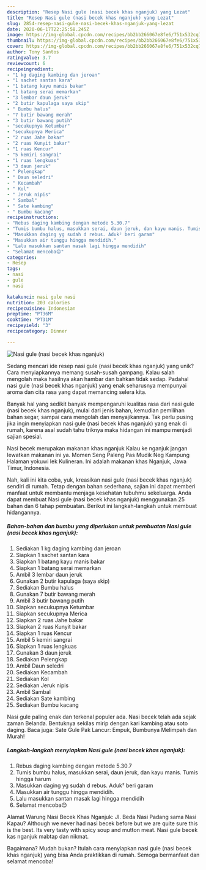 ```yaml
---
description: "Resep Nasi gule (nasi becek khas nganjuk) yang Lezat"
title: "Resep Nasi gule (nasi becek khas nganjuk) yang Lezat"
slug: 2854-resep-nasi-gule-nasi-becek-khas-nganjuk-yang-lezat
date: 2020-06-17T22:25:58.245Z
image: https://img-global.cpcdn.com/recipes/bb2bb266067e8fe6/751x532cq70/nasi-gule-nasi-becek-khas-nganjuk-foto-resep-utama.jpg
thumbnail: https://img-global.cpcdn.com/recipes/bb2bb266067e8fe6/751x532cq70/nasi-gule-nasi-becek-khas-nganjuk-foto-resep-utama.jpg
cover: https://img-global.cpcdn.com/recipes/bb2bb266067e8fe6/751x532cq70/nasi-gule-nasi-becek-khas-nganjuk-foto-resep-utama.jpg
author: Tony Santos
ratingvalue: 3.7
reviewcount: 6
recipeingredient:
- "1 kg daging kambing dan jeroan"
- "1 sachet santan kara"
- "1 batang kayu manis bakar"
- "1 batang serai memarkan"
- "3 lembar daun jeruk"
- "2 butir kapulaga saya skip"
- " Bumbu halus"
- "7 butir bawang merah"
- "3 butir bawang putih"
- "secukupnya Ketumbar"
- "secukupnya Merica"
- "2 ruas Jahe bakar"
- "2 ruas Kunyit bakar"
- "1 ruas Kencur"
- "5 kemiri sangrai"
- "1 ruas lengkuas"
- "3 daun jeruk"
- " Pelengkap"
- " Daun seledri"
- " Kecambah"
- " Kol"
- " Jeruk nipis"
- " Sambal"
- " Sate kambing"
- " Bumbu kacang"
recipeinstructions:
- "Rebus daging kambing dengan metode 5.30.7"
- "Tumis bumbu halus, masukkan serai, daun jeruk, dan kayu manis. Tumis hingga harum"
- "Masukkan daging yg sudah d rebus. Aduk² beri garam"
- "Masukkan air tunggu hingga mendidih."
- "Lalu masukkan santan masak lagi hingga mendidih"
- "Selamat mencoba😊"
categories:
- Resep
tags:
- nasi
- gule
- nasi

katakunci: nasi gule nasi 
nutrition: 203 calories
recipecuisine: Indonesian
preptime: "PT36M"
cooktime: "PT31M"
recipeyield: "3"
recipecategory: Dinner

---
```



![Nasi gule (nasi becek khas nganjuk)](https://img-global.cpcdn.com/recipes/bb2bb266067e8fe6/751x532cq70/nasi-gule-nasi-becek-khas-nganjuk-foto-resep-utama.jpg)

Sedang mencari ide resep nasi gule (nasi becek khas nganjuk) yang unik? Cara menyiapkannya memang susah-susah gampang. Kalau salah mengolah maka hasilnya akan hambar dan bahkan tidak sedap. Padahal nasi gule (nasi becek khas nganjuk) yang enak seharusnya mempunyai aroma dan cita rasa yang dapat memancing selera kita.

Banyak hal yang sedikit banyak mempengaruhi kualitas rasa dari nasi gule (nasi becek khas nganjuk), mulai dari jenis bahan, kemudian pemilihan bahan segar, sampai cara mengolah dan menyajikannya. Tak perlu pusing jika ingin menyiapkan nasi gule (nasi becek khas nganjuk) yang enak di rumah, karena asal sudah tahu triknya maka hidangan ini mampu menjadi sajian spesial.

Nasi becek merupakan makanan khas nganjuk Kalau ke nganjuk jangan lewatkan makanan ini ya. Momen Seng Paleng Pas Mudik Neg Kampung Halaman yokuwi lek Kulineran. Ini adalah makanan khas Nganjuk, Jawa Timur, Indonesia.


Nah, kali ini kita coba, yuk, kreasikan nasi gule (nasi becek khas nganjuk) sendiri di rumah. Tetap dengan bahan sederhana, sajian ini dapat memberi manfaat untuk membantu menjaga kesehatan tubuhmu sekeluarga. Anda dapat membuat Nasi gule (nasi becek khas nganjuk) menggunakan 25 bahan dan 6 tahap pembuatan. Berikut ini langkah-langkah untuk membuat hidangannya.

<!--inarticleads1-->

##### Bahan-bahan dan bumbu yang diperlukan untuk pembuatan Nasi gule (nasi becek khas nganjuk):

1. Sediakan 1 kg daging kambing dan jeroan
1. Siapkan 1 sachet santan kara
1. Siapkan 1 batang kayu manis bakar
1. Siapkan 1 batang serai memarkan
1. Ambil 3 lembar daun jeruk
1. Gunakan 2 butir kapulaga (saya skip)
1. Sediakan  Bumbu halus
1. Gunakan 7 butir bawang merah
1. Ambil 3 butir bawang putih
1. Siapkan secukupnya Ketumbar
1. Siapkan secukupnya Merica
1. Siapkan 2 ruas Jahe bakar
1. Siapkan 2 ruas Kunyit bakar
1. Siapkan 1 ruas Kencur
1. Ambil 5 kemiri sangrai
1. Siapkan 1 ruas lengkuas
1. Gunakan 3 daun jeruk
1. Sediakan  Pelengkap
1. Ambil  Daun seledri
1. Sediakan  Kecambah
1. Sediakan  Kol
1. Sediakan  Jeruk nipis
1. Ambil  Sambal
1. Sediakan  Sate kambing
1. Sediakan  Bumbu kacang


Nasi gule paling enak dan terkenal populer ada. Nasi becek telah ada sejak zaman Belanda. Bentuknya sekilas mirip dengan kari kambing atau soto daging. Baca juga: Sate Gule Pak Lancur: Empuk, Bumbunya Melimpah dan Murah! 

<!--inarticleads2-->

##### Langkah-langkah menyiapkan Nasi gule (nasi becek khas nganjuk):

1. Rebus daging kambing dengan metode 5.30.7
1. Tumis bumbu halus, masukkan serai, daun jeruk, dan kayu manis. Tumis hingga harum
1. Masukkan daging yg sudah d rebus. Aduk² beri garam
1. Masukkan air tunggu hingga mendidih.
1. Lalu masukkan santan masak lagi hingga mendidih
1. Selamat mencoba😊


Alamat Warung Nasi Becek Khas Nganjuk: Jl. Beda Nasi Padang sama Nasi Kapau? Although we never had nasi becek before but we are quite sure this is the best. Its very tasty with spicy soup and mutton meat. Nasi gule becek kas nganjuk mabtap dan nikmat. 

Bagaimana? Mudah bukan? Itulah cara menyiapkan nasi gule (nasi becek khas nganjuk) yang bisa Anda praktikkan di rumah. Semoga bermanfaat dan selamat mencoba!
